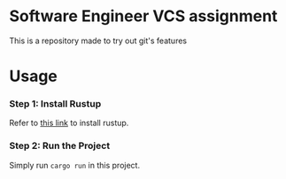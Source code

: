 # Software Engineer VCS assignment

This is a repository made to try out git's features

# Usage

### Step 1: Install Rustup
Refer to [this link](https://rustup.rs/) to install rustup.

### Step 2: Run the Project
Simply run `cargo run` in this project.

